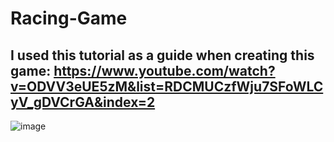 # Racing-Game
 
## I used this tutorial as a guide when creating this game: https://www.youtube.com/watch?v=ODVV3eUE5zM&list=RDCMUCzfWju7SFoWLCyV_gDVCrGA&index=2
 
![image](https://user-images.githubusercontent.com/61598180/121583339-fda35b80-c9e4-11eb-94df-046aa4824ada.png)
